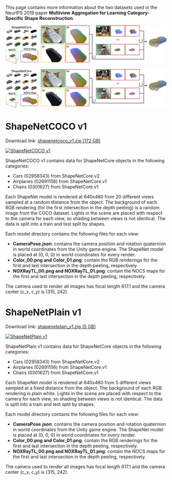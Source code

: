 This page contains more information about the two datasets used in the NeurIPS 2019 paper **Multiview Aggregation for Learning Category-Specific Shape Reconstruction**.

![ShapeNetCOCO](xnocs.png)

![ShapeNetPlain](xnocs.png)

# ShapeNetCOCO v1

Download link: [shapenetcoco_v1.zip (172 GB)][1]

[![ShapeNetCOCO v1](https://img.youtube.com/vi/VxgwZfxvPlM/0.jpg)](https://www.youtube.com/watch?v=VxgwZfxvPlM "ShapeNetCOCO v1")

ShapeNetCOCO v1 contains data for ShapeNetCore objects in the following categories:
- Cars (02958343) from ShapeNetCore.v2
- Airplanes (02691156) from ShapeNetCore.v1
- Chairs (0301627) from ShapeNetCore.v1

Each ShapeNet model is rendered at 640x480 from 20 different views sampled at a random distance from the object. The background of each RGB rendering (for the first intersection in the depth peeling) is a random image from the COCO dataset. Lights in the scene are placed with respect to the camera for each view, so shading between views is not identical. The data is split into a train and test split by shapes.

Each model directory contains the following files for each view:
- **CameraPose.json**: contains the camera position and rotation quaternion in world coordinates from the Unity game engine. The ShapeNet model is placed at (0, 0, 0) in world coordinates for every render.
- **Color_00.png and Color_01.png**: contain the RGB renderings for the first and last intersection in the depth peeling, respectively.
- **NOXRayTL_00.png and NOXRayTL_01.png**: contain the NOCS maps for the first and last intersection in the depth peeling, respectively.

The camera used to render all images has focal length 617.1 and the camera center (c_x, c_y) is (315, 242).


# ShapeNetPlain v1

Download link: [shapenetplain_v1.zip (5 GB)][2]

[![ShapeNetPlain v1](https://img.youtube.com/vi/8KKyGX_boCU/0.jpg)](https://www.youtube.com/watch?v=8KKyGX_boCU "ShapeNetPlain v1")

ShapeNetPlain v1 contains data for ShapeNetCore objects in the following categories:
- Cars (02958343) from ShapeNetCore.v2
- Airplanes (02691156) from ShapeNetCore.v1
- Chairs (0301627) from ShapeNetCore.v1

Each ShapeNet model is rendered at 640x480 from 5 different views sampled at a fixed distance from the object. The background of each RGB rendering is plain white. Lights in the scene are placed with respect to the camera for each view, so shading between views is not identical. The data is split into a train and test split by shapes.

Each model directory contains the following files for each view:
- **CameraPose.json**: contains the camera position and rotation quaternion in world coordinates from the Unity game engine.  The ShapeNet model is placed at (0, 0, 0) in world coordinates for every render.
- **Color_00.png and Color_01.png**: contain the RGB renderings for the first and last intersection in the depth peeling, respectively.
- **NOXRayTL_00.png and NOXRayTL_01.png**: contain the NOCS maps for the first and last intersection in the depth peeling, respectively.

The camera used to render all images has focal length 617.1 and the camera center (c_x, c_y) is (315, 242).


[1]: http://download.cs.stanford.edu/orion/xnocs/shapenetcoco_v1.zip
[2]: http://download.cs.stanford.edu/orion/xnocs/shapenetplain_v1.zip
